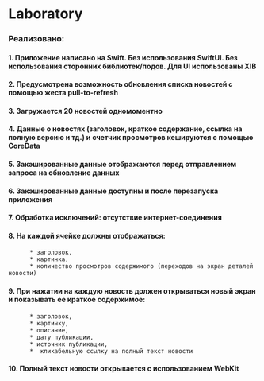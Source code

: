 # Laboratory

### Реализовано:
#### 1. Приложение написано на Swift. Без использования SwiftUI. Без использования сторонних библиотек/подов. Для UI использованы XIB
#### 2. Предусмотрена возможность обновления списка новостей с помощью жеста pull-to-refresh
#### 3. Загружается 20 новостей одномоментно
#### 4. Данные о новостях (заголовок, краткое содержание, ссылка на полную версию и тд.) и счетчик просмотров кешируются с помощью CoreData
#### 5. Закэшированные данные отображаются перед отправлением запроса на обновление данных
#### 6. Закэшированные данные доступны и после перезапуска приложения
#### 7. Обработка исключений: отсутствие интернет-соединения
#### 8. На каждой ячейке должны отображаться:
          * заголовок,
          * картинка,
          * количество просмотров содержимого (переходов на экран деталей новости)
#### 9. При нажатии на каждую новость должен открываться новый экран и показывать ее краткое содержимое:
          * заголовок,
          * картинку,
          * описание,
          * дату публикации,
          * источник публикации,
          *  кликабельную ссылку на полный текст новости
#### 10. Полный текст новости открывается с использованием WebKit
